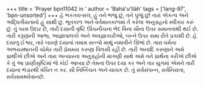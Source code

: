+++
title = 'Prayer bpn11042 in '
author = 'Bahá'u'lláh'
tags = ['lang-97', 'bpn-unsorted']
+++
હે ભકતવત્સલ, હું તને ભજુ છું, તને પુજું છુ! તારાં એકત્વ અને અદ્ધિતીયતાનો હું સાક્ષી છુ. ભૂતકાળ અને વર્તમાનકાળમાં તેં કરેલા અનુગ્રહનો સ્વીકાર કરું છું. તું પરમ ઉદાર છે, તારી દયાની વૃષ્ટિ ઊંચનીચના ભેદ વિના સૌના ઉપર સમાનતાથી થઈ છે. તારી કરૂણાની આભા, આજ્ઞાપાલકો અને અવજ્ઞાકારીઓ, બન્ને ઉપર સમા રીતે પ્રકાશી છે. 
હે દયાળુ ઈશ્વર, તારે બારણે દયાનાં તમામ સત્ત્વો માથું નમાવીને ઊભાં છે. તારા ઘર્મના અભયસ્થાનની ચોમેર તારી પ્રેમમય કરુણા વિલસી રહી છે. તારી અનાદિ કરુણાને અમે પ્રાર્થીએ છીએ અને તારા અત્યારના અનુગ્રહોની માગણી સાથે અમે તને પ્રાર્થના કરીએ છીએ કે તું આ પ્રાણીસૃષ્ટિમાં જે કોઈ આવ્યા છે તેમના ઉપર દયા કર અને તાર યુગમાં એમને તારી દયાના ભંડારથી વંચિત ન કર. 
સૌ નિષ્કિંચન  અને યાચક છે. તું સર્વસંપન્ન, સર્વનિયતા, સર્વસામર્થ્યવાનછે.
